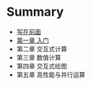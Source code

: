 # Summary

* [写在前面](README.md)
* [第一章 入门](chapter1.md)
* 第二章 交互式计算
* 第三章 数值计算
* 第四章 交互式绘图
* 第五章 高性能与并行运算


